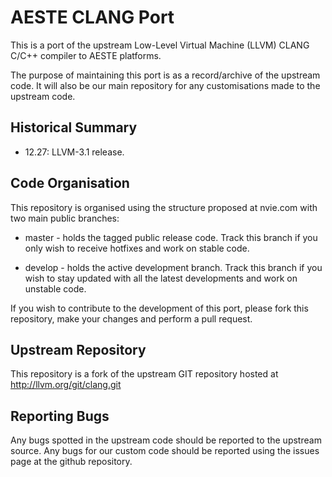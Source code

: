 AESTE CLANG Port
=============== 

This is a port of the upstream Low-Level Virtual Machine (LLVM)
CLANG C/C++ compiler to AESTE platforms.

The purpose of maintaining this port is as a record/archive of the
upstream code. It will also be our main repository for any
customisations made to the upstream code.

Historical Summary
------------------
* 12.27: LLVM-3.1 release.

Code Organisation
-----------------
This repository is organised using the structure proposed at nvie.com
with two main public branches:

* master - holds the tagged public release code. Track this branch if
  you only wish to receive hotfixes and work on stable code.

* develop - holds the active development branch. Track this branch if
  you wish to stay updated with all the latest developments and work
  on unstable code.

If you wish to contribute to the development of this port, please fork
this repository, make your changes and perform a pull request.

Upstream Repository 
------------------- 
This repository is a fork of the upstream GIT repository hosted at
http://llvm.org/git/clang.git

Reporting Bugs
--------------
Any bugs spotted in the upstream code should be reported to the
upstream source. Any bugs for our custom code should be reported using
the issues page at the github repository.
